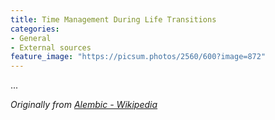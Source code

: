 ```yaml
---
title: Time Management During Life Transitions 
categories:
- General
- External sources
feature_image: "https://picsum.photos/2560/600?image=872"
---
```



<!-- more -->

...

_Originally from [Alembic - Wikipedia](https://en.wikipedia.org/wiki/Alembic)_
